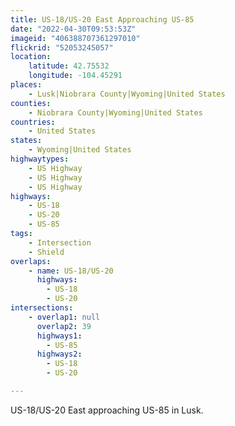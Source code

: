 ```yaml
---
title: US-18/US-20 East Approaching US-85
date: "2022-04-30T09:53:53Z"
imageid: "406388707361297010"
flickrid: "52053245057"
location:
    latitude: 42.75532
    longitude: -104.45291
places:
    - Lusk|Niobrara County|Wyoming|United States
counties:
    - Niobrara County|Wyoming|United States
countries:
    - United States
states:
    - Wyoming|United States
highwaytypes:
    - US Highway
    - US Highway
    - US Highway
highways:
    - US-18
    - US-20
    - US-85
tags:
    - Intersection
    - Shield
overlaps:
    - name: US-18/US-20
      highways:
        - US-18
        - US-20
intersections:
    - overlap1: null
      overlap2: 39
      highways1:
        - US-85
      highways2:
        - US-18
        - US-20

---
```

US-18/US-20 East approaching US-85 in Lusk.